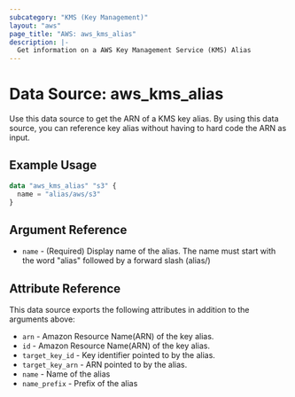 ```yaml
---
subcategory: "KMS (Key Management)"
layout: "aws"
page_title: "AWS: aws_kms_alias"
description: |-
  Get information on a AWS Key Management Service (KMS) Alias
---
```


# Data Source: aws_kms_alias

Use this data source to get the ARN of a KMS key alias.
By using this data source, you can reference key alias
without having to hard code the ARN as input.

## Example Usage

```terraform
data "aws_kms_alias" "s3" {
  name = "alias/aws/s3"
}
```

## Argument Reference

* `name` - (Required) Display name of the alias. The name must start with the word "alias" followed by a forward slash (alias/)

## Attribute Reference

This data source exports the following attributes in addition to the arguments above:

* `arn` - Amazon Resource Name(ARN) of the key alias.
* `id` - Amazon Resource Name(ARN) of the key alias.
* `target_key_id` - Key identifier pointed to by the alias.
* `target_key_arn` - ARN pointed to by the alias.
* `name` - Name of the alias
* `name_prefix` - Prefix of the alias
